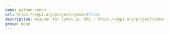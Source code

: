 ```yaml
---
name: python-cymon
url: https://pypi.org/project/cymon/#files
description: wrapper for Cymon.io. URL : https://pypi.org/project/cymon/#files Groups : None
group: None
---
```

